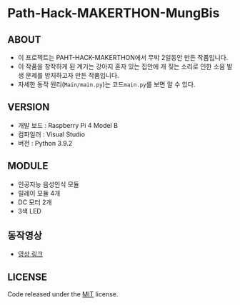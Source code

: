 # Path-Hack-MAKERTHON-MungBis

## ABOUT
- 이 프로젝트는 PAHT-HACK-MAKERTHON에서 무박 2일동안 만든 작품입니다.
- 이 작품을 창작하게 된 계기는 강아지 혼자 있는 집안에 개 짖는 소리로 인한 소음 발생 문제를 방지하고자 만든 작품입니다.
- 자세한 동작 원리(`Main/main.py`)는 코드`main.py`를 보면 알 수 있다.

## VERSION
- 개발 보드 : Raspberry Pi 4 Model B
- 컴파일러 : Visual Studio
- 버전 : Python 3.9.2

## MODULE
- 인공지능 음성인식 모듈
- 릴레이 모듈 4개
- DC 모터 2개
- 3색 LED

## 동작영상
- [영상 링크](https://www.youtube.com/watch?v=X6-PAXA8oOo)

## LICENSE
Code released under the [MIT](https://github.com/StartBootstrap/startbootstrap-clean-blog-jekyll/blob/master/LICENSE) license.
